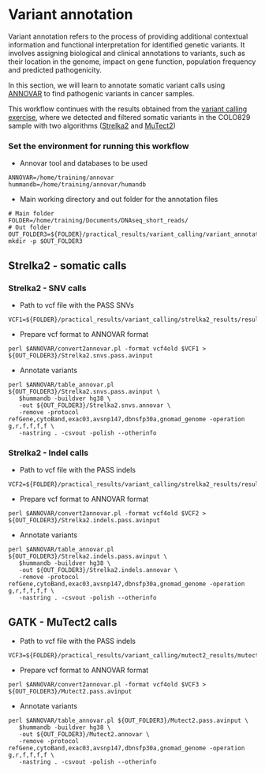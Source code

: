 # Variant annotation
Variant annotation refers to the process of providing additional contextual information and functional interpretation for identified genetic variants. It involves assigning biological and clinical annotations to variants, such as their location in the genome, impact on gene function, population frequency and predicted pathogenicity.

In this section, we will learn to annotate somatic variant calls using [ANNOVAR](https://annovar.openbioinformatics.org/en/latest/) to find pathogenic variants in cancer samples. 

This workflow continues with the results obtained from the [variant calling exercise](https://github.com/cortes-ciriano-lab/CancerGenomicsCourse_EMBL-EBI/blob/main/docs/VariantCalling.md#variant-calling), where we detected and filtered somatic variants in the COLO829 sample with two algorithms ([Strelka2](https://www.nature.com/articles/s41592-018-0051-x) and [MuTect2](https://gatk.broadinstitute.org/hc/en-us/articles/360035894731-Somatic-short-variant-discovery-SNVs-Indels-))

### Set the environment for running this workflow
- Annovar tool and databases to be used
```
ANNOVAR=/home/training/annovar
hummandb=/home/training/annovar/humandb
```

- Main working directory and out folder for the annotation files
```
# Main folder
FOLDER=/home/training/Documents/DNAseq_short_reads/
# Out folder
OUT_FOLDER3=${FOLDER}/practical_results/variant_calling/variant_annotation
mkdir -p $OUT_FOLDER3
```

## Strelka2 - somatic calls

### Strelka2 - SNV calls

- Path to vcf file with the PASS SNVs
```
VCF1=${FOLDER}/practical_results/variant_calling/strelka2_results/results/variants/somatic.snvs.pass.vcf
```
- Prepare vcf format to ANNOVAR format
```
perl $ANNOVAR/convert2annovar.pl -format vcf4old $VCF1 > ${OUT_FOLDER3}/Strelka2.snvs.pass.avinput
```
- Annotate variants
```
perl $ANNOVAR/table_annovar.pl ${OUT_FOLDER3}/Strelka2.snvs.pass.avinput \
   $hummandb -buildver hg38 \
   -out ${OUT_FOLDER3}/Strelka2.snvs.annovar \
   -remove -protocol refGene,cytoBand,exac03,avsnp147,dbnsfp30a,gnomad_genome -operation g,r,f,f,f,f \
   -nastring . -csvout -polish --otherinfo
```

### Strelka2 - Indel calls
- Path to vcf file with the PASS indels
```
VCF2=${FOLDER}/practical_results/variant_calling/strelka2_results/results/variants/somatic.indels.pass.vcf
```
- Prepare vcf format to ANNOVAR format
```
perl $ANNOVAR/convert2annovar.pl -format vcf4old $VCF2 > ${OUT_FOLDER3}/Strelka2.indels.pass.avinput
```
- Annotate variants
```
perl $ANNOVAR/table_annovar.pl ${OUT_FOLDER3}/Strelka2.indels.pass.avinput \
   $hummandb -buildver hg38 \
   -out ${OUT_FOLDER3}/Strelka2.indels.annovar \
   -remove -protocol refGene,cytoBand,exac03,avsnp147,dbnsfp30a,gnomad_genome -operation g,r,f,f,f,f \
   -nastring . -csvout -polish --otherinfo
```

## GATK - MuTect2 calls
- Path to vcf file with the PASS indels
```
VCF3=${FOLDER}/practical_results/variant_calling/mutect2_results/mutect2.filtered.pass.vcf
```
- Prepare vcf format to ANNOVAR format
```
perl $ANNOVAR/convert2annovar.pl -format vcf4old $VCF3 > ${OUT_FOLDER3}/Mutect2.pass.avinput
```
- Annotate variants
```
perl $ANNOVAR/table_annovar.pl ${OUT_FOLDER3}/Mutect2.pass.avinput \
   $hummandb -buildver hg38 \
   -out ${OUT_FOLDER3}/Mutect2.annovar \
   -remove -protocol refGene,cytoBand,exac03,avsnp147,dbnsfp30a,gnomad_genome -operation g,r,f,f,f,f \
   -nastring . -csvout -polish --otherinfo
```
